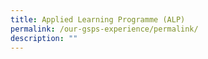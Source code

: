 ```yaml
---
title: Applied Learning Programme (ALP)
permalink: /our-gsps-experience/permalink/
description: ""
---
```

